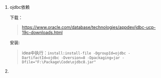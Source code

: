 1. ojdbc依赖

   下载：

   > https://www.oracle.com/database/technologies/appdev/jdbc-ucp-19c-downloads.html

   安装:

   > idea中执行：`install:install-file -DgroupId=ojdbc -DartifactId=ojdbc -Dversion=8 -Dpackaging=jar -Dfile="F:\Package\Code\ojdbc8.jar"`

2. 

